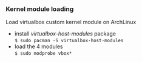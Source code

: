 ### Kernel module loading  
Load virtualbox custom kernel module on ArchLinux  
- install *virtualbox-host-modules* package  
`$ sudo pacman -S virtualbox-host-modules`  
- load the 4 modules   
`$ sudo modprobe vbox*`
